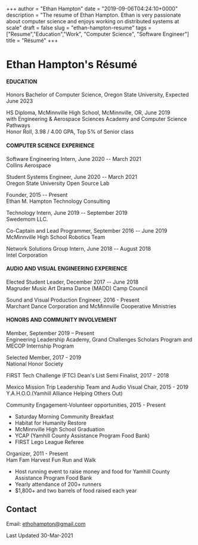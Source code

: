 +++
author = "Ethan Hampton"
date = "2019-09-06T04:24:10+0000"
description = "The resume of Ethan Hampton. Ethan is very passionate about computer science and enjoys working on distributed systems at scale"
draft = false
slug = "ethan-hampton-resume"
tags = ["Resume","Education","Work", "Computer Science", "Software Engineer"]
title = "Résumé"
+++

# Ethan Hampton's Résumé
#### EDUCATION
Honors Bachelor of Computer Science, Oregon State University, Expected June 2023

HS Diploma, McMinnville High School, McMinnville, OR, June 2019  
with Engineering & Aerospace Sciences Academy and Computer
Science Pathways  
Honor Roll, 3.98 / 4.00 GPA, Top 5% of Senior class

#### COMPUTER SCIENCE EXPERIENCE
Software Engineering Intern, June 2020 -- March 2021  
Collins Aerospace

Student Systems Engineer, June 2020 -- March 2021  
Oregon State University Open Source Lab


Founder, 2015 -- Present  
Ethan M. Hampton Technology Consulting


Technology Intern, June 2019 -- September 2019  
Swedemom LLC.


Co-Captain and Lead Programmer, September 2016 -- June 2019  
McMinnville High School Robotics Team


Network Solutions Group Intern, June 2018 -- August 2018  
Intel Corporation


#### AUDIO AND VISUAL ENGINEERING EXPERIENCE
Elected Student Leader, December 2017 -- June 2018  
Magruder Music Art Drama Dance (MADD) Camp Council

Sound and Visual Production Engineer, 2016 - Present  
Marchant Dance Corporation and McMinnville Cooperative Ministries

#### HONORS AND COMMUNITY INVOLVEMENT
Member, September 2019 – Present  
Engineering Leadership Academy, Grand Challenges Scholars Program and MECOP Internship Program

Selected Member, 2017 - 2019  
National Honor Society


FIRST Tech Challenge (FTC) Dean's List Semi Finalist, 2017 - 2018


Mexico Mission Trip Leadership Team and Audio Visual Chair, 2015 -
2019  
Y.A.H.O.O.(Yamhill Alliance Helping Others Out)


Community Engagement-Volunteer opportunities, 2015 - Present

-   Saturday Morning Community Breakfast
-   Habitat for Humanity Restore
-   McMinnville High School Graduation
-   YCAP (Yamhill County Assistance
    Program Food Bank)
-   FIRST Lego League Referee

Organizer, 2011 - Present  
Ham Fam Harvest Fun Run and Walk

-   Host running event to raise money and food for Yamhill County
    Assistance Program Food Bank
-   Yearly attendance of 200+ runners
-   $1,800+ and two barrels of food raised each year

## Contact
Email: [ethohampton@gmail.com](mailto:etho@ethohampton.com)


Last Updated 30-Mar-2021
